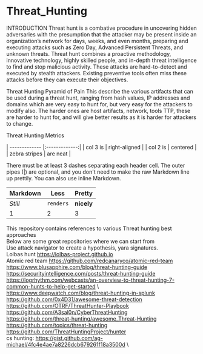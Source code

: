 # Threat_Hunting

INTRODUCTION 
Threat hunt is a combative procedure in uncovering hidden adversaries with the presumption that the attacker may be present inside an organization’s network for days, weeks, and even months, preparing and executing attacks such as Zero Day, Advanced Persistent Threats, and unknown threats. Threat hunt combines a proactive methodology, innovative technology, highly skilled people, and in-depth threat intelligence to find and stop malicious activity. These attacks are hard-to-detect and executed by stealth attackers. Existing preventive tools often miss these attacks before they can execute their objectives.

Threat Hunting Pyramid of Pain 
This describe the various artifacts that can be used during a threat hunt, ranging from hash values, IP addresses and domains which are very easy to hunt for, but very easy for the attackers to modify also.
The harder ones are host artifacts, network, tools TTP, these are harder to hunt for, and will give better results as it is harder for attackers to change.

Threat Hunting Metrics


| ------------- |:-------------:|
| col 3 is      | right-aligned |
| col 2 is      | centered      |
| zebra stripes | are neat      |

There must be at least 3 dashes separating each header cell.
The outer pipes (|) are optional, and you don't need to make the 
raw Markdown line up prettily. You can also use inline Markdown.

Markdown | Less | Pretty
--- | --- | ---
*Still* | `renders` | **nicely**
1 | 2 | 3

This repository contains references to various Threat hunting best approaches\
Below are some great repositories where we can start from\
Use attack navigator to create a hypothesis, yara signatures.\
Lolbas hunt https://lolbas-project.github.io \
Atomic red team https://github.com/redcanaryco/atomic-red-team \
https://www.blusapphire.com/blog/threat-hunting-guide \
https://securityintelligence.com/posts/threat-hunting-guide \
https://logrhythm.com/webcasts/an-overview-to-threat-hunting-7-common-hunts-to-help-get-started \ 
https://www.deepwatch.com/blog/threat-hunting-in-splunk \
https://github.com/0x4D31/awesome-threat-detection \
https://github.com/OTRF/ThreatHunter-Playbook \
https://github.com/A3sal0n/CyberThreatHunting \
https://github.com/threat-hunting/awesome_Threat-Hunting \
https://github.com/topics/threat-hunting \
https://github.com/ThreatHuntingProject/hunter \
cs hunting: https://gist.github.com/ag-michael/4fc4e4ae7a8226dcb679261f18a3500d \

